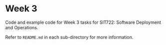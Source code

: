# Week 3

Code and example code for Week 3 tasks for SIT722: Software Deployment and Operations.

Refer to `README.md` in each sub-directory for more information.
